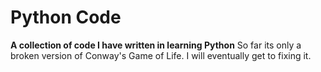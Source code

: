# Python Code

<b> A collection of code I have written in learning Python</b>
So far its only a broken version of Conway's Game of Life. I will eventually get to fixing it.



